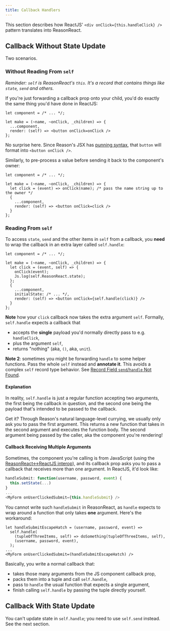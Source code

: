 ```yaml
---
title: Callback Handlers
---
```


This section describes how ReactJS' `<div onClick={this.handleClick} />` pattern translates into ReasonReact.

## Callback Without State Update

Two scenarios.

### Without Reading From `self`

_Reminder: `self` is ReasonReact's `this`. It's a record that contains things like `state`, `send` and others._

If you're just forwarding a callback prop onto your child, you'd do exactly the same thing you'd have done in ReactJS:

```reason
let component = /* ... */;

let make = (~name, ~onClick, _children) => {
  ...component,
  render: (self) => <button onClick=onClick />
};
```

No surprise here. Since Reason's JSX has [punning syntax](https://reasonml.github.io/docs/en/jsx.html#punning), that `button` will format into `<button onClick />`.

Similarly, to pre-process a value before sending it back to the component's owner:

```reason
let component = /* ... */;

let make = (~name, ~onClick, _children) => {
  let click = (event) => onClick(name); /* pass the name string up to the owner */
  {
    ...component,
    render: (self) => <button onClick=click />
  }
};
```

### Reading From `self`

To access `state`, `send` and the other items in `self` from a callback, you **need** to wrap the callback in an extra layer called `self.handle`:

```reason
let component = /* ... */;

let make = (~name, ~onClick, _children) => {
  let click = (event, self) => {
    onClick(event);
    Js.log(self.ReasonReact.state);
  };
  {
    ...component,
    initialState: /* ... */,
    render: (self) => <button onClick={self.handle(click)} />
  }
};
```

**Note** how your `click` callback now takes the extra argument `self`. Formally, `self.handle` expects a callback that

- accepts the **single** payload you'd normally directly pass to e.g. `handleClick`,
- plus the argument `self`,
- returns "nothing" (aka, `()`, aka, `unit`).

**Note 2**: sometimes you might be forwarding `handle` to some helper functions. Pass the whole `self` instead and **annotate it**. This avoids a complex `self` record type behavior. See [Record Field `send`/`handle` Not Found](record-field-send-handle-not-found.md).

#### Explanation

In reality, `self.handle` is just a regular function accepting two arguments, the first being the callback in question, and the second one being the payload that's intended to be passed to the callback.

Get it? Through Reason's natural language-level currying, we usually only ask you to pass the first argument. This returns a new function that takes in the second argument and executes the function body. The second argument being passed by the caller, aka the component you're rendering!

#### Callback Receiving Multiple Arguments

Sometimes, the component you're calling is from JavaScript (using the [ReasonReact<->ReactJS interop](interop.md)), and its callback prop asks you to pass a callback that receives more than one argument. In ReactJS, it'd look like:

```javascript
handleSubmit: function(username, password, event) {
  this.setState(...)
}
...
<MyForm onUserClickedSubmit={this.handleSubmit} />
```

You cannot write such `handleSubmit` in ReasonReact, as `handle` expects to wrap around a function that only takes **one** argument. Here's the workaround:

```reason
let handleSubmitEscapeHatch = (username, password, event) =>
  self.handle(
    (tupleOfThreeItems, self) => doSomething(tupleOfThreeItems, self),
    (username, password, event),
  );
...
<MyForm onUserClickedSubmit=(handleSubmitEscapeHatch) />
```

Basically, you write a normal callback that:

- takes those many arguments from the JS component callback prop,
- packs them into a tuple and call `self.handle`,
- pass to `handle` the usual function that expects a single argument,
- finish calling `self.handle` by passing the tuple directly yourself.

## Callback With State Update

You can't update state in `self.handle`; you need to use `self.send` instead. See the next section.
